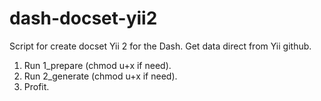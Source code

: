 dash-docset-yii2
================

Script for create docset Yii 2 for the Dash. Get data direct from Yii github.

1) Run 1_prepare (chmod u+x if need).
2) Run 2_generate (chmod u+x if need).
3) Profit.

